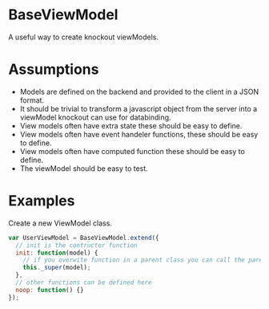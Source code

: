 BaseViewModel
=============

A useful way to create knockout viewModels.

Assumptions
===========
- Models are defined on the backend and provided to the client in a JSON format.
- It should be trivial to transform a javascript object from the server into a viewModel knockout can use for databinding.
- View models often have extra state these should be easy to define.
- View models often have event handeler functions, these should be easy to define.
- View models often have computed function these should be easy to define.
- The viewModel should be easy to test.

Examples
========
Create a new ViewModel class.
```javascript
var UserViewModel = BaseViewModel.extend({
  // init is the contructor function
  init: function(model) {
    // if you overwite function in a parent class you can call the parent function using _super
    this._super(model);
  },
  // other functions can be defined here
  noop: function() {}
});
```
